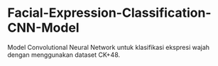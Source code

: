 # Facial-Expression-Classification-CNN-Model
Model Convolutional Neural Network untuk klasifikasi ekspresi wajah dengan menggunakan dataset CK+48.
